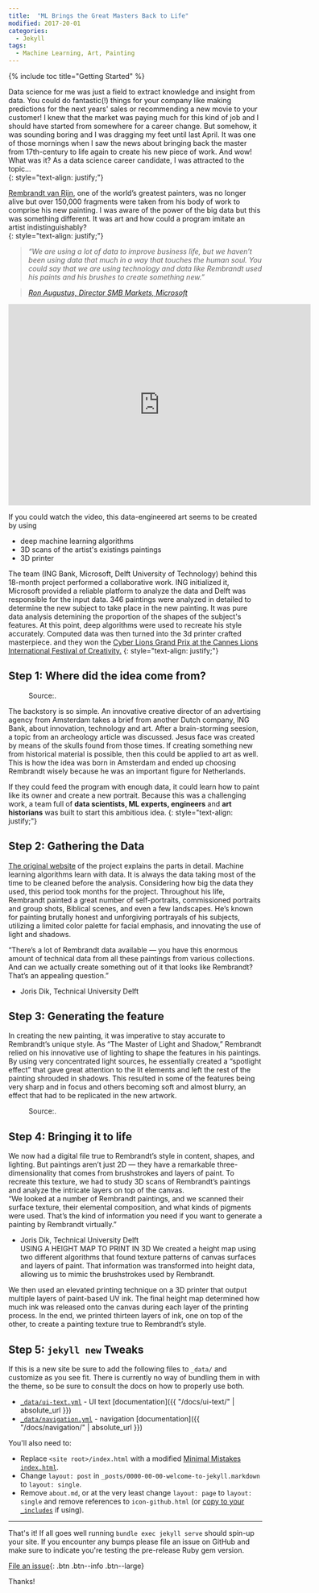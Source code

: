 ```yaml
---
title:  "ML Brings the Great Masters Back to Life"
modified: 2017-20-01
categories: 
  - Jekyll
tags:
  - Machine Learning, Art, Painting 
---
```



{% include toc title="Getting Started" %}

Data science for me was just a field to extract knowledge and insight from data. You could do fantastic(!) things for your company like making predictions for the next years' sales or recommending a new movie to your customer! I knew that the market was paying much for this kind of job and I should have started from somewhere for a career change. But somehow, it was sounding boring and I was dragging my feet until last April.  It was one of those mornings when I saw the news about bringing back the master from 17th-century to life again to create his new piece of work. And wow! What was it? As a data science career candidate, I was attracted to the topic...  
{: style="text-align: justify;"}  


[Rembrandt van Rijn](https://en.wikipedia.org/wiki/Rembrandt), one of the world’s greatest painters, was no longer alive but over 150,000 fragments were taken from his body of work to comprise his new painting. I was aware of the power of the big data but this was something different. It was art and how could a program imitate an artist indistinguishably?  
{: style="text-align: justify;"}

> *“We are using a lot of data to improve business life, but we haven’t been using data that much in a way that touches the human soul. You could say that we are using technology and data like Rembrandt used his paints and his brushes to create something new.”*

> <cite><a href="http://news.microsoft.com/europe/features/the-next-rembrandt-blurring-the-lines-between-art-technology-and-emotion-2/#sm.0001gcd6kq14x6ey5r88rnfrkgk06">Ron Augustus, Director SMB Markets, Microsoft</a></cite>  


<iframe width="600" height="400" src="https://www.youtube.com/embed/IuygOYZ1Ngo" frameborder="0" allowfullscreen></iframe>  
  
  
If you could watch the video, this data-engineered art seems to be created by using
  - deep machine learning algorithms
  - 3D scans of the artist's existings paintings 
  - 3D printer  
  
The team (ING Bank, Microsoft, Delft University of Technology) behind this 18-month project performed a collaborative work. ING initialized it, Microsoft provided a reliable platform to analyze the data and Delft was responsible for the input data. 346 paintings were analyzed in detailed to determine the new subject to take place in the new painting. It was pure data analysis detemining the proportion of the shapes of the subject's features. At this point, deep algorithms were used to recreate his style accurately. Computed data was then turned into the 3d printer crafted masterpiece. and they won the [Cyber Lions Grand Prix at the Cannes Lions International Festival of Creativity.](https://en.wikipedia.org/wiki/Cannes_Lions_International_Festival_of_Creativity)
{: style="text-align: justify;"}

## Step 1: Where did the idea come from?

<figure style="width: 300px" class="align-right">
  <img src="{{ site.url }}{{ site.baseurl }}/assets/images/Rembrandt.gif" alt="">
  <figcaption>Source:.</figcaption>
</figure> 

The backstory is so simple. An innovative creative director of an advertising agency from Amsterdam takes a brief from another Dutch company, ING Bank, about innovation, technology and art. After a brain-storming seesion,  a topic from an archeology article was discussed. Jesus face was created by means of the skulls found from those times. If creating something new from historical material is possible, then this could be applied to art as well. This is how the idea was born in Amsterdam and ended up choosing Rembrandt wisely because he was an important figure for Netherlands.

If they could feed the program with enough data, it could learn how to paint like its owner and create a new portrait. Because this was a challenging work, a team full of **data scientists, ML experts, engineers** and **art historians** was built to start this ambitious idea.
{: style="text-align: justify;"}


## Step 2: Gathering the Data

[The original website](https://www.nextrembrandt.com/) of the project explains the parts in detail. Machine learning algorithms learn with data. It is always the data taking most of the time to be cleaned before the analysis. Considering how big the data they used, this period took months for the project.  Throughout his life, Rembrandt painted a great number of self-portraits, commissioned portraits and group shots, Biblical scenes, and even a few landscapes. He’s known for painting brutally honest and unforgiving portrayals of his subjects, utilizing a limited color palette for facial emphasis, and innovating the use of light and shadows.

“There’s a lot of Rembrandt data available — you have this enormous amount of technical data from all these paintings from various collections. And can we actually create something out of it that looks like Rembrandt? That’s an appealing question.”
- Joris Dik, Technical University Delft

## Step 3: Generating the feature

In creating the new painting, it was imperative to stay accurate to Rembrandt’s unique style. As “The Master of Light and Shadow,” Rembrandt relied on his innovative use of lighting to shape the features in his paintings. By using very concentrated light sources, he essentially created a “spotlight effect” that gave great attention to the lit elements and left the rest of the painting shrouded in shadows. This resulted in some of the features being very sharp and in focus and others becoming soft and almost blurry, an effect that had to be replicated in the new artwork.  

<figure style="width: 500px" class="align-center">
  <img src="{{ site.url }}{{ site.baseurl }}/assets/images/next-rem.jpg" alt="">
  <figcaption>Source:.</figcaption>
</figure> 


## Step 4: Bringing it to life

We now had a digital file true to Rembrandt’s style in content, shapes, and lighting. But paintings aren’t just 2D — they have a remarkable three-dimensionality that comes from brushstrokes and layers of paint. To recreate this texture, we had to study 3D scans of Rembrandt’s paintings and analyze the intricate layers on top of the canvas.  
“We looked at a number of Rembrandt paintings, and we scanned their surface texture, their elemental composition, and what kinds of pigments were used. That’s the kind of information you need if you want to generate a painting by Rembrandt virtually.”
- Joris Dik, Technical University Delft  
USING A HEIGHT MAP
TO PRINT IN 3D
We created a height map using two different algorithms that found texture patterns of canvas surfaces and layers of paint. That information was transformed into height data, allowing us to mimic the brushstrokes used by Rembrandt.

We then used an elevated printing technique on a 3D printer that output multiple layers of paint-based UV ink. The final height map determined how much ink was released onto the canvas during each layer of the printing process. In the end, we printed thirteen layers of ink, one on top of the other, to create a painting texture true to Rembrandt’s style.

## Step 5: `jekyll new` Tweaks

If this is a new site be sure to add the following files to `_data/` and customize as you see fit. There is currently no way of bundling them in with the theme, so be sure to consult the docs on how to properly use both.

- [`_data/ui-text.yml`](https://github.com/mmistakes/minimal-mistakes/blob/master/_data/ui-text.yml) - UI text [documentation]({{ "/docs/ui-text/" | absolute_url }})
- [`_data/navigation.yml`](https://github.com/mmistakes/minimal-mistakes/blob/master/_data/navigation.yml) - navigation [documentation]({{ "/docs/navigation/" | absolute_url }})

You'll also need to: 

- Replace `<site root>/index.html` with a modified [Minimal Mistakes `index.html`](https://github.com/mmistakes/minimal-mistakes/blob/master/index.html).
- Change `layout: post` in `_posts/0000-00-00-welcome-to-jekyll.markdown` to `layout: single`.
- Remove `about.md`, or at the very least change `layout: page` to `layout: single` and remove references to `icon-github.html` (or [copy to your `_includes`](https://github.com/jekyll/minima/tree/master/_includes) if using).

---

That's it! If all goes well running `bundle exec jekyll serve` should spin-up your site. If you encounter any bumps please file an issue on GitHub and make sure to indicate you're testing the pre-release Ruby gem version.

[File an issue](https://github.com/mmistakes/minimal-mistakes/issues/new){: .btn .btn--info .btn--large}

Thanks!

